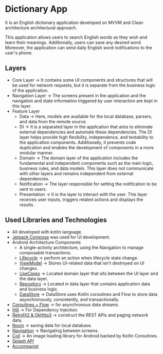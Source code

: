 # Dictionary App 
It is an English dictionary application developed on MVVM and Clean architecture architectural approach.

This application allows users to search English words as they wish and learn their meanings. Additionally, users can save any desired word. Moreover, the application can send daily English word notifications to the user's phone.

## Layers
* Core Layer -> It contains some UI components and structures that will be used for network requests, but it is separate from the business logic of the application.
* Navigation Layer -> The screens present in the application and the navigation and state information triggered by user interaction are kept in this layer.
* Feature Layer
    - Data -> Here, models are available for the local database, parsers, and data from the remote source.
    - DI -> It is a separated layer in the application that aims to eliminate external dependencies and automate these dependencies. 
The DI layer helps provide high flexibility, independence, and testability to the application components. Additionally, it prevents code duplication and enables the development of components in a more modular manner.
    - Domain -> 
The domain layer of the application includes the fundamental and independent components such as the main logic, business rules, and data models. This layer does not communicate with other layers and remains independent from external dependencies.
    - Notification -> The layer responsible for setting the notification to be sent to users.
    - Presentation -> It is the layer to interact with the user. This layer receives user inputs, triggers related actions and displays the results.


## Used Libraries and Technologies
* All developed with kotlin language.
* [Jetpack Compose](https://developer.android.com/jetpack/compose) was used for UI development.
* Android Architecture Components
  - A single-activity architecture, using the Navigation to manage composable transactions.
  - [Lifecycle](https://developer.android.com/topic/libraries/architecture/lifecycle) -> perform an action when lifecycle state change.
  - [ViewModel](https://developer.android.com/topic/libraries/architecture/viewmodel) -> Stores UI-related data that isn't destroyed on UI changes.
  - [UseCases](https://developer.android.com/topic/architecture/domain-layer) -> Located domain layer that sits between the UI layer and the data layer.
  - [Repository](https://developer.android.com/topic/architecture/data-layer) -> Located in data layer that contains application data and business logic.
  - [DataStore](https://developer.android.com/topic/libraries/architecture/datastore) -> DataStore uses Kotlin coroutines and Flow to store data asynchronously, consistently, and transactionally. 
 * [Coroutines + Flow](https://developer.android.com/kotlin/flow) -> for asynchronous data streams.
 * [Hilt](https://developer.android.com/training/dependency-injection/hilt-android) -> For Dependency Injection.
 * [Retrofit2 & OkHttp3](https://square.github.io/retrofit/) -> construct the REST APIs and paging network data.
 * [Room](https://developer.android.com/jetpack/androidx/releases/room) -> saving data for local database.
 * [Navigation](https://developer.android.com/jetpack/compose/navigation) -> Navigating between screens.
 * [Coil](https://coil-kt.github.io/coil/) -> An image loading library for Android backed by Kotlin Coroutines.
 * [Splash API](https://developer.android.com/develop/ui/views/launch/splash-screen)
 * [Accompanist](https://github.com/google/accompanist)
